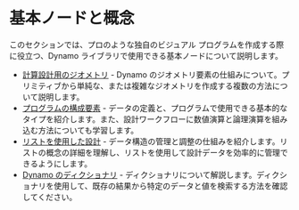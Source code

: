 # 基本ノードと概念

このセクションでは、プロのような独自のビジュアル プログラムを作成する際に役立つ、Dynamo ライブラリで使用できる基本ノードについて説明します。

* [計算設計用のジオメトリ](5-2\_geometry-for-computational-design/) - Dynamo のジオメトリ要素の仕組みについて。プリミティブから単純な、または複雑なジオメトリを作成する複数の方法について説明します。
* [プログラムの構成要素](5-3\_the-building-blocks-of-programs/) - データの定義と、プログラムで使用できる基本的なタイプを紹介します。また、設計ワークフローに数値演算と論理演算を組み込む方法についても学習します。
* [リストを使用した設計](5-4\_designing-with-lists/) - データ構造の管理と調整の仕組みを紹介します。リストの概念の詳細を理解し、リストを使用して設計データを効率的に管理できるようにします。
* [Dynamo のディクショナリ](5-5\_dictionaries-in-dynamo/) - ディクショナリについて解説します。ディクショナリを使用して、既存の結果から特定のデータと値を検索する方法を確認してください。
